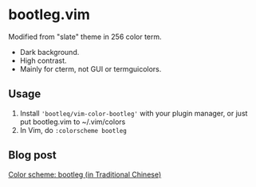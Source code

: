 bootleg.vim
===========

Modified from "slate" theme in 256 color term.

- Dark background.
- High contrast.
- Mainly for cterm, not GUI or termguicolors.


Usage
--

1. Install `'bootleq/vim-color-bootleg'` with your plugin manager, or just put bootleg.vim to ~/.vim/colors
2. In Vim, do `:colorscheme bootleg`


Blog post
--

[Color scheme: bootleg (in Traditional Chinese)](http://bootleq.blogspot.com/2010/08/color-scheme-bootleg.html)

